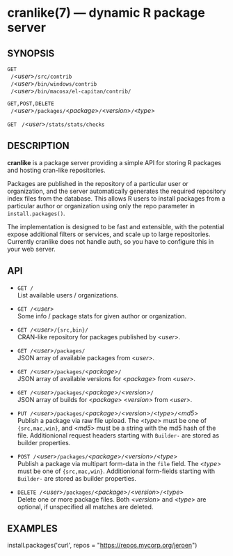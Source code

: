
# cranlike(7) &mdash; dynamic R package server

## SYNOPSIS

`GET`  
&nbsp; `/`&lt;*user*>`/src/contrib`  
&nbsp; `/`&lt;*user*>`/bin/windows/contrib`  
&nbsp; `/`&lt;*user*>`/bin/macosx/el-capitan/contrib/`  

`GET,POST,DELETE`  
&nbsp; `/`&lt;*user*>`/packages/`&lt;*package*>`/`&lt;*version*>`/`&lt;*type*>  

`GET`
&nbsp; `/`&lt;*user*>`/stats/stats/checks`

## DESCRIPTION

**cranlike** is a package server providing a simple API for storing
R packages and hosting cran-like repositories. 

Packages are published in the repository of a particular user or 
organization, and the server automatically generates the required 
repository index files from the database. 
This allows R users to install packages from a particular author or 
organization using only the repo parameter in `install.packages()`.

The implementation is designed to be fast and extensible, with the
potential expose additional filters or services, and scale up to
large repositories. Currently cranlike does not handle auth, so
you have to configure this in your web server.

## API

* `GET /`  
  List available users / organizations.

* `GET /`&lt;*user*>` `  
  Some info / package stats for given author or organization.

* `GET /`&lt;*user*>`/{src,bin}/`  
  CRAN-like repository for packages published by  <*user*>.

* `GET /`&lt;*user*>`/packages/`  
  JSON array of available packages from <*user*>.

* `GET /`&lt;*user*>`/packages/`&lt;*package*>`/`  
  JSON array of available versions for <*package*> from <*user*>.

* `GET /`&lt;*user*>`/packages/`&lt;*package*>`/`&lt;*version*>`/`  
  JSON array of builds for <*package*> <*version*> from <*user*>.

* `PUT /`&lt;*user*>`/packages/`&lt;*package*>`/`&lt;*version*>`/`&lt;*type*>`/`&lt;*md5*>` `   
  Publish a package via raw file upload. The <*type*> must be one of `{src,mac,win}`,
  and <*md5*> must be a string with the md5 hash of the file. 
  Additionional request headers starting with `Builder-` are stored as builder properties.

* `POST /`&lt;*user*>`/packages/`&lt;*package*>`/`&lt;*version*>`/`&lt;*type*>` `  
  Publish a package via multipart form-data in the `file` field. 
  The <*type*> must be one of `{src,mac,win}`. Additionional form-fields
  starting with `Builder-` are stored as builder properties.

* `DELETE /`&lt;*user*>`/packages/`&lt;*package*>`/`&lt;*version*>`/`&lt;*type*>` `  
  Delete one or more package files. Both <*version*> and <*type*> are optional,
  if unspecified all matches are deleted.

## EXAMPLES

install.packages('curl', repos = "https://repos.mycorp.org/jeroen")  
